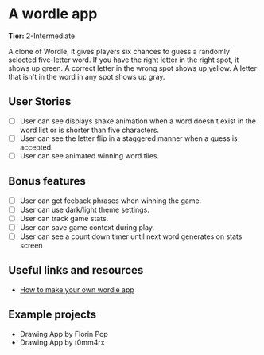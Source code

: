 # A wordle app

**Tier:** 2-Intermediate

A clone of Wordle, it gives players six chances to guess a randomly selected five-letter word. If you have the right letter in the right spot, it shows up green. A correct letter in the wrong spot shows up yellow. A letter that isn't in the word in any spot shows up gray. 

## User Stories

- [ ] User can see displays shake animation when a word doesn't exist in the word list or is shorter than five characters.
- [ ] User can see the letter flip in a staggered manner when a guess is accepted.
- [ ] User can see animated winning word tiles.

## Bonus features

- [ ] User can get feeback phrases when winning the game.
- [ ] User can use dark/light theme settings.
- [ ] User can track game stats.
- [ ] User can save game context during play.
- [ ] User can see a count down timer until next word generates on stats screen

## Useful links and resources

- [How to make your own wordle app](https://www.techradar.com/how-to/how-to-make-your-own-wordle-app)

## Example projects 

- Drawing App by Florin Pop
- Drawing App by t0mm4rx

